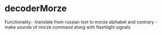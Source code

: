 # decoderMorze
Functionality:
 -translate from russian text to morze alphabet and contrary
 -make sounds of morze command along with flashlight signals
